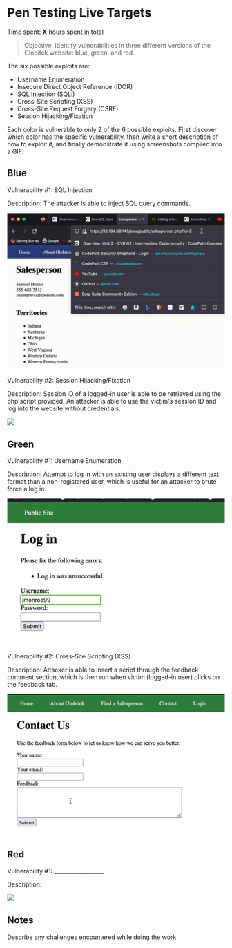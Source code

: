 # Pen Testing Live Targets

Time spent: **X** hours spent in total

> Objective: Identify vulnerabilities in three different versions of the Globitek website: blue, green, and red.

The six possible exploits are:

* Username Enumeration
* Insecure Direct Object Reference (IDOR)
* SQL Injection (SQLi)
* Cross-Site Scripting (XSS)
* Cross-Site Request Forgery (CSRF)
* Session Hijacking/Fixation

Each color is vulnerable to only 2 of the 6 possible exploits. First discover which color has the specific vulnerability, then write a short description of how to exploit it, and finally demonstrate it using screenshots compiled into a GIF.

## Blue

Vulnerability #1: SQL Injection

Description: The attacker is able to inject SQL query commands.

<img src="blueSQL.gif">

Vulnerability #2: Session Hijacking/Fixation

Description: Session ID of a logged-in user is able to be retrieved using the php script provided. An attacker is able to use the victim's session ID and log into the website without credentials.

<img src="blueSESSION.gif">

## Green

Vulnerability #1: Username Enumeration

Description: Attempt to log in with an existing user displays a different text format than a non-registered user, which is useful for an attacker to brute force a log in.

<img src="greenUSERE.gif">

Vulnerability #2: Cross-Site Scripting (XSS)

Description: Attacker is able to insert a script through the feedback comment section, which is then run when victim (logged-in user) clicks on the feedback tab.

<img src="greenXSS.gif">


## Red

Vulnerability #1: __________________

Description:

<img src="red-vuln1.gif">


## Notes

Describe any challenges encountered while doing the work


